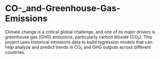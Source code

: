 # CO-_and-Greenhouse-Gas-Emissions
Climate change is a critical global challenge, and one of its major drivers is greenhouse gas (GHG) emissions, particularly carbon dioxide (CO₂). This project uses historical emissions data to build regression models that can help analyze and predict trends in CO₂ and GHG outputs across different countries.
